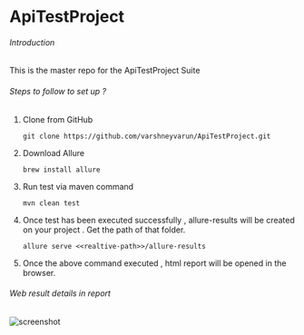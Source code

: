 # ApiTestProject

###### Introduction

This is the master repo for the ApiTestProject Suite

###### Steps to follow to set up ?

1. Clone from GitHub
   
   ```git clone https://github.com/varshneyvarun/ApiTestProject.git```

2. Download Allure

   ```brew install allure```
   
3. Run test via maven command

   ```mvn clean test```
  
4. Once test  has been executed successfully , allure-results will be created on your project . Get the path of that folder.

   ```allure serve <<realtive-path>>/allure-results```
   
5. Once the above command executed , html report will be opened in the browser.


###### Web result details in report



![screenshot](https://user-images.githubusercontent.com/113783523/190868954-e0e0beed-9796-4cbd-b1de-68cb1ded5cb4.jpeg)

